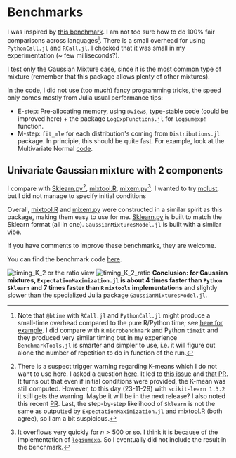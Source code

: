 # Benchmarks

I was inspired by [this benchmark](https://floswald.github.io/post/em-benchmarks/).
I am not too sure how to do 100% fair comparisons across languages[^1].
There is a small overhead for using `PythonCall.jl` and `RCall.jl`. I checked that it was small in my experimentation (~ few milliseconds?).

I test only the Gaussian Mixture case, since it is the most common type of mixture (remember that this package allows plenty of other mixtures).

In the code, I did not use (too much) fancy programming tricks, the speed only comes mostly from Julia usual performance tips:

- E-step: Pre-allocating memory, using `@views`, type-stable code (could be improved here) + the package `LogExpFunctions.jl` for `logsumexp!` function.
- M-step: `fit_mle` for each distribution's coming from `Distributions.jl` package. In principle, this should be quite fast. For example, look at the Multivariate Normal [code](https://github.com/JuliaStats/Distributions.jl/blob/aad64af36e83f9a191de34f497e584943ffa84e5/src/multivariate/mvnormal.jl#L419).

## Univariate Gaussian mixture with 2 components

I compare with [Sklearn.py](https://scikit-learn.org/stable/modules/generated/sklearn.mixture.GaussianMixture.html#sklearn.mixture.GaussianMixture)[^2], [mixtool.R](https://cran.r-project.org/web/packages/mixtools/index.html), [mixem.py](https://mixem.readthedocs.io/en/latest/index.html)[^3].
I wanted to try [mclust](https://cloud.r-project.org/web/packages/mclust/vignettes/mclust.html), but I did not manage to specify initial conditions

Overall, [mixtool.R](https://cran.r-project.org/web/packages/mixtools/index.html) and [mixem.py](https://mixem.readthedocs.io/en/latest/index.html) were constructed in a similar spirit as this package, making them easy to use for me. [Sklearn.py](https://scikit-learn.org/stable/modules/generated/sklearn.mixture.GaussianMixture.html#sklearn.mixture.GaussianMixture) is built to match the Sklearn format (all in one). `GaussianMixturesModel.jl` is built with a similar vibe.

If you have comments to improve these benchmarks, they are welcome.

You can find the benchmark code [here](https://github.com/dmetivie/ExpectationMaximization.jl/tree/master/benchmarks/benchmark_v1_K2_unidim.jl).

![timing_K_2](https://github.com/user-attachments/assets/d0eed38a-a66e-4b7e-8e4d-de3782190343)
or the ratio view
![timing_K_2_ratio](https://github.com/user-attachments/assets/3d174899-c50c-4f71-8dbb-4a9a0a238713)
**Conclusion: for Gaussian mixtures, `ExpectationMaximization.jl` is about 4 times faster than `Python` `Sklearn` and 7 times faster than `R` `mixtools` implementations** and slightly slower than the specialized Julia package `GaussianMixturesModel.jl`.

[^1]: Note that `@btime` with `RCall.jl` and `PythonCall.jl` might produce a small-time overhead compared to the pure R/Python time; see [here for example](https://discourse.julialang.org/t/benchmarking-julia-vs-python-vs-r-with-pycall-and-rcall/37308).
I did compare with `R` `microbenchmark` and Python `timeit` and they produced very similar timing but in my experience `BenchmarkTools.jl` is smarter and simpler to use, i.e. it will figure out alone the number of repetition to do in function of the run.

[^2]: There is a suspect trigger warning regarding K-means which I do not want to use here. I asked a question [here](https://github.com/scikit-learn/scikit-learn/discussions/25916). It led to [this issue](https://github.com/scikit-learn/scikit-learn/issues/26015) and [that PR](https://github.com/scikit-learn/scikit-learn/pull/26021). It turns out that even if initial conditions were provided, the K-mean was still computed. However, to this day (23-11-29) with `scikit-learn 1.3.2` it still gets the warning. Maybe it will be in the next release? I also noted this recent [PR](https://github.com/scikit-learn/scikit-learn/pull/26416).
Last, the step-by-step likelihood of `Sklearn` is not the same as outputted by `ExpectationMaximization.jl` and [mixtool.R](https://cran.r-project.org/web/packages/mixtools/index.html) (both agree), so I am a bit suspicious.

[^3]: It overflows very quickly for $n>500$ or so. I think it is because of the implementation of [`logsumexp`](https://github.com/sseemayer/mixem/blob/2ffd990b22a12d48313340b427feae73bcf6062d/mixem/em.py#L5). So I eventually did not include the result in the benchmark.
